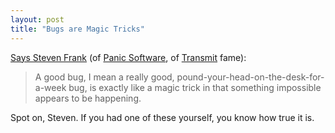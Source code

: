 ```yaml
---
layout: post
title: "Bugs are Magic Tricks"
---
```

[Says Steven Frank](http://stevenf.com/2007/09/bugs_are_magic_tricks.php) (of [Panic Software](http://www.panic.com/), of [Transmit](http://www.panic.com/transmit/) fame):

> A good bug, I mean a really good, pound-your-head-on-the-desk-for-a-week bug, is exactly like a magic trick in that something impossible appears to be happening.

Spot on, Steven. If you had one of these yourself, you know how true it is.
